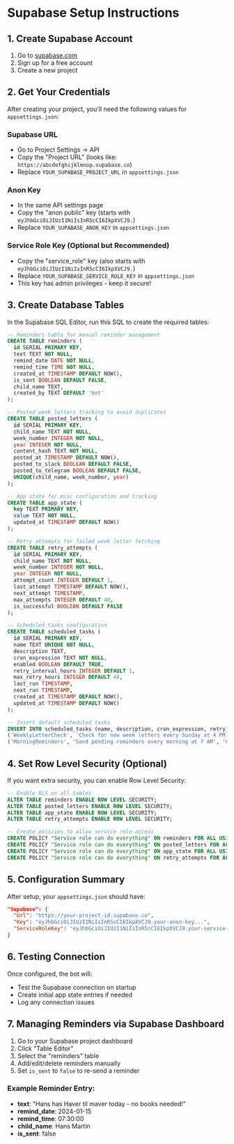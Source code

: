 # Supabase Setup Instructions

## 1. Create Supabase Account
1. Go to [supabase.com](https://supabase.com)
2. Sign up for a free account
3. Create a new project

## 2. Get Your Credentials
After creating your project, you'll need the following values for `appsettings.json`:

### Supabase URL
- Go to Project Settings → API
- Copy the "Project URL" (looks like: `https://abcdefghijklmnop.supabase.co`)
- Replace `YOUR_SUPABASE_PROJECT_URL` in `appsettings.json`

### Anon Key
- In the same API settings page
- Copy the "anon public" key (starts with `eyJhbGciOiJIUzI1NiIsInR5cCI6IkpXVCJ9.`)
- Replace `YOUR_SUPABASE_ANON_KEY` in `appsettings.json`

### Service Role Key (Optional but Recommended)
- Copy the "service_role" key (also starts with `eyJhbGciOiJIUzI1NiIsInR5cCI6IkpXVCJ9.`)
- Replace `YOUR_SUPABASE_SERVICE_ROLE_KEY` in `appsettings.json`
- This key has admin privileges - keep it secure!

## 3. Create Database Tables
In the Supabase SQL Editor, run this SQL to create the required tables:

```sql
-- Reminders table for manual reminder management
CREATE TABLE reminders (
  id SERIAL PRIMARY KEY,
  text TEXT NOT NULL,
  remind_date DATE NOT NULL,
  remind_time TIME NOT NULL,
  created_at TIMESTAMP DEFAULT NOW(),
  is_sent BOOLEAN DEFAULT FALSE,
  child_name TEXT,
  created_by TEXT DEFAULT 'bot'
);

-- Posted week letters tracking to avoid duplicates
CREATE TABLE posted_letters (
  id SERIAL PRIMARY KEY,
  child_name TEXT NOT NULL,
  week_number INTEGER NOT NULL,
  year INTEGER NOT NULL,
  content_hash TEXT NOT NULL,
  posted_at TIMESTAMP DEFAULT NOW(),
  posted_to_slack BOOLEAN DEFAULT FALSE,
  posted_to_telegram BOOLEAN DEFAULT FALSE,
  UNIQUE(child_name, week_number, year)
);

-- App state for misc configuration and tracking
CREATE TABLE app_state (
  key TEXT PRIMARY KEY,
  value TEXT NOT NULL,
  updated_at TIMESTAMP DEFAULT NOW()
);

-- Retry attempts for failed week letter fetching
CREATE TABLE retry_attempts (
  id SERIAL PRIMARY KEY,
  child_name TEXT NOT NULL,
  week_number INTEGER NOT NULL,
  year INTEGER NOT NULL,
  attempt_count INTEGER DEFAULT 1,
  last_attempt TIMESTAMP DEFAULT NOW(),
  next_attempt TIMESTAMP,
  max_attempts INTEGER DEFAULT 48,
  is_successful BOOLEAN DEFAULT FALSE
);

-- Scheduled tasks configuration
CREATE TABLE scheduled_tasks (
  id SERIAL PRIMARY KEY,
  name TEXT UNIQUE NOT NULL,
  description TEXT,
  cron_expression TEXT NOT NULL,
  enabled BOOLEAN DEFAULT TRUE,
  retry_interval_hours INTEGER DEFAULT 1,
  max_retry_hours INTEGER DEFAULT 48,
  last_run TIMESTAMP,
  next_run TIMESTAMP,
  created_at TIMESTAMP DEFAULT NOW(),
  updated_at TIMESTAMP DEFAULT NOW()
);

-- Insert default scheduled tasks
INSERT INTO scheduled_tasks (name, description, cron_expression, retry_interval_hours, max_retry_hours) VALUES
('WeeklyLetterCheck', 'Check for new week letters every Sunday at 4 PM', '0 16 * * 0', 1, 48),
('MorningReminders', 'Send pending reminders every morning at 7 AM', '0 7 * * *', NULL, NULL);
```

## 4. Set Row Level Security (Optional)
If you want extra security, you can enable Row Level Security:

```sql
-- Enable RLS on all tables
ALTER TABLE reminders ENABLE ROW LEVEL SECURITY;
ALTER TABLE posted_letters ENABLE ROW LEVEL SECURITY;
ALTER TABLE app_state ENABLE ROW LEVEL SECURITY;
ALTER TABLE retry_attempts ENABLE ROW LEVEL SECURITY;

-- Create policies to allow service role access
CREATE POLICY "Service role can do everything" ON reminders FOR ALL USING (auth.role() = 'service_role');
CREATE POLICY "Service role can do everything" ON posted_letters FOR ALL USING (auth.role() = 'service_role');
CREATE POLICY "Service role can do everything" ON app_state FOR ALL USING (auth.role() = 'service_role');
CREATE POLICY "Service role can do everything" ON retry_attempts FOR ALL USING (auth.role() = 'service_role');
```

## 5. Configuration Summary
After setup, your `appsettings.json` should have:

```json
"Supabase": {
  "Url": "https://your-project-id.supabase.co",
  "Key": "eyJhbGciOiJIUzI1NiIsInR5cCI6IkpXVCJ9.your-anon-key...",
  "ServiceRoleKey": "eyJhbGciOiJIUzI1NiIsInR5cCI6IkpXVCJ9.your-service-role-key..."
}
```

## 6. Testing Connection
Once configured, the bot will:
- Test the Supabase connection on startup
- Create initial app state entries if needed
- Log any connection issues

## 7. Managing Reminders via Supabase Dashboard
1. Go to your Supabase project dashboard
2. Click "Table Editor"
3. Select the "reminders" table
4. Add/edit/delete reminders manually
5. Set `is_sent` to `false` to re-send a reminder

### Example Reminder Entry:
- **text**: "Hans has Haver til maver today - no books needed!"
- **remind_date**: 2024-01-15
- **remind_time**: 07:30:00
- **child_name**: Hans Martin
- **is_sent**: false